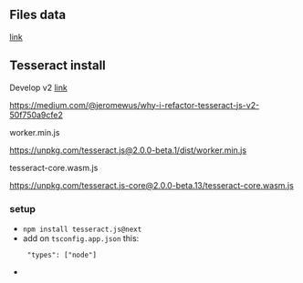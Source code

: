 ## Files data

[link](https://github.com/tesseract-ocr/tesseract/wiki/Data-Files#data-files-for-version-400-november-29-2016)

## Tesseract install

Develop v2 [link](https://github.com/naptha/tesseract.js/tree/develop)

https://medium.com/@jeromewus/why-i-refactor-tesseract-js-v2-50f750a9cfe2

worker.min.js

https://unpkg.com/tesseract.js@2.0.0-beta.1/dist/worker.min.js

tesseract-core.wasm.js

https://unpkg.com/tesseract.js-core@2.0.0-beta.13/tesseract-core.wasm.js

### setup

- `npm install tesseract.js@next`
- add on `tsconfig.app.json` this:
  ```
   "types": ["node"]
  ```
-
